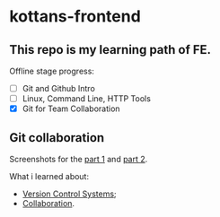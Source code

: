 # kottans-frontend

## This repo is my learning path of FE.

Offline stage progress:
- [ ] Git and Github Intro
- [ ] Linux, Command Line, HTTP Tools
- [x] Git for Team Collaboration

## Git collaboration
Screenshots for the [part 1](task_git_collaboration/part1-version_control.png) and [part 2](task_git_collaboration/part2-github&collaboration.png).

What i learned about:
 - [Version Control Systems](task_git_collaboration/vcs-reflections.md);
 - [Collaboration](task_git_collaboration/github-reflections.md).
